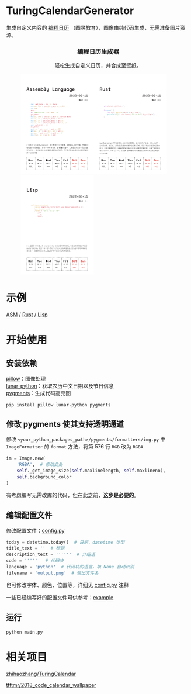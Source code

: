 # TuringCalendarGenerator
生成自定义内容的 [编程日历](https://www.ituring.com.cn/book/details/2625) （图灵教育），图像由纯代码生成，无需准备图片资源。
<p align="center"> 
    <h3 align="center">编程日历生成器</h3>
    <p align="center">轻松生成自定义日历，并合成至壁纸。</p>
</p>

<figure>
    <img src="images/asm.png" width="200"/><img src="images/rust.png" width="200"/><img src="images/lisp.png" width="200"/>
</figure>

# 示例
[ASM](images/asm.png) / [Rust](images/rust.png) / [Lisp](images/lisp.png)

# 开始使用
## 安装依赖
[pillow]()：图像处理  
[lunar-python]()：获取农历中文日期以及节日信息  
[pygments]()：生成代码高亮图
```commandline
pip install pillow lunar-python pygments
```
## 修改 pygments 使其支持透明通道
修改 `<your_python_packages_path>/pygments/formatters/img.py` 中 `ImageFormatter` 的 `format` 方法，将第 576 行 `RGB` 改为 `RGBA`
```python
im = Image.new(
    'RGBA',  # 修改此处
    self._get_image_size(self.maxlinelength, self.maxlineno),
    self.background_color
)
```
有考虑编写无需改库的代码，但在此之前，**这步是必要的**。   

## 编辑配置文件
修改配置文件：[config.py](config.py)
```python
today = datetime.today()  # 日期，datetime 类型
title_text = ''  # 标题
description_text = ''''''  # 介绍语
code = ''''''  # 代码块
language = 'python'  # 代码块的语言，填 None 自动识别
filename = 'output.png'  # 输出文件名
```
也可修改字体、颜色、位置等，详细见 [config.py](config.py) 注释

一些已经编写好的配置文件可供参考：[example](example)

## 运行
```commandline
python main.py
```

# 相关项目

[zhihaozhang/TuringCalendar](https://github.com/zhihaozhang/TuringCalendar)

[ttttmr/2018_code_calendar_wallpaper](https://github.com/ttttmr/2018_code_calendar_wallpaper)
